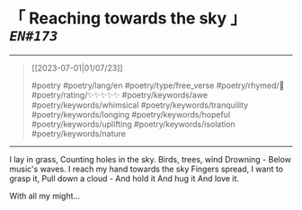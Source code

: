 # &#12300; Reaching towards the sky &#12301; *`EN#173`*

---

> [[2023-07-01|01/07/23]]
> 
> #poetry 
> #poetry/lang/en 
> #poetry/type/free_verse 
> #poetry/rhymed/🔴 
> #poetry/rating/✨✨✨✨✨ 
> #poetry/keywords/awe #poetry/keywords/whimsical #poetry/keywords/tranquility #poetry/keywords/longing #poetry/keywords/hopeful #poetry/keywords/uplifting #poetry/keywords/isolation #poetry/keywords/nature 

---

I lay in grass,
Counting holes in the sky.
Birds, trees, wind
Drowning -
Below music's waves.
I reach my hand towards the sky
Fingers spread,
I want to grasp it,
Pull down a cloud -
And hold it
And hug it
And love it.


With all my might...
